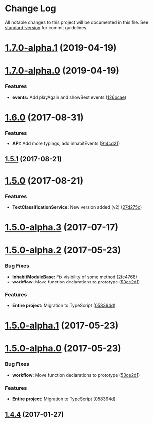 # Change Log

All notable changes to this project will be documented in this file. See [standard-version](https://github.com/conventional-changelog/standard-version) for commit guidelines.

<a name="1.7.0-alpha.1"></a>
# [1.7.0-alpha.1](https://github.com/ArkadiumInc/node-inhabit-module-base/compare/v1.7.0-alpha.0...v1.7.0-alpha.1) (2019-04-19)



<a name="1.7.0-alpha.0"></a>
# [1.7.0-alpha.0](https://github.com/ArkadiumInc/node-inhabit-module-base/compare/v1.6.0...v1.7.0-alpha.0) (2019-04-19)


### Features

* **events:** Add playAgain and showBest events ([126bcae](https://github.com/ArkadiumInc/node-inhabit-module-base/commit/126bcae))



<a name="1.6.0"></a>
# [1.6.0](https://github.com/ArkadiumInc/node-inhabit-module-base/compare/v1.5.1...v1.6.0) (2017-08-31)


### Features

* **API:** Add more typings, add inhabitEvents ([914cd21](https://github.com/ArkadiumInc/node-inhabit-module-base/commit/914cd21))



<a name="1.5.1"></a>
## [1.5.1](https://github.com/ArkadiumInc/node-inhabit-module-base/compare/v1.5.0...v1.5.1) (2017-08-21)



<a name="1.5.0"></a>
# [1.5.0](https://github.com/ArkadiumInc/node-inhabit-module-base/compare/v1.5.0-alpha.3...v1.5.0) (2017-08-21)


### Features

* **TextClassificationService:** New version added (v2) ([27d275c](https://github.com/ArkadiumInc/node-inhabit-module-base/commit/27d275c))



<a name="1.5.0-alpha.3"></a>
# [1.5.0-alpha.3](https://github.com/ArkadiumInc/node-inhabit-module-base/compare/v1.5.0-alpha.2...v1.5.0-alpha.3) (2017-07-17)



<a name="1.5.0-alpha.2"></a>
# [1.5.0-alpha.2](https://github.com/ArkadiumInc/node-inhabit-module-base/compare/v1.4.4...v1.5.0-alpha.2) (2017-05-23)


### Bug Fixes

* **InhabitModuleBase:** Fix visibility of some method ([2fc4768](https://github.com/ArkadiumInc/node-inhabit-module-base/commit/2fc4768))
* **workflow:** Move function declarations to prototype ([53ce2d1](https://github.com/ArkadiumInc/node-inhabit-module-base/commit/53ce2d1))


### Features

* **Entire project:** Migration to TypeScript ([058394d](https://github.com/ArkadiumInc/node-inhabit-module-base/commit/058394d))



<a name="1.5.0-alpha.1"></a>
# [1.5.0-alpha.1](https://github.com/ArkadiumInc/node-inhabit-module-base/compare/v1.5.0-alpha.0...v1.5.0-alpha.1) (2017-05-23)



<a name="1.5.0-alpha.0"></a>
# [1.5.0-alpha.0](https://github.com/ArkadiumInc/node-inhabit-module-base/compare/v1.4.4...v1.5.0-alpha.0) (2017-05-23)


### Bug Fixes

* **workflow:** Move function declarations to prototype ([53ce2d1](https://github.com/ArkadiumInc/node-inhabit-module-base/commit/53ce2d1))


### Features

* **Entire project:** Migration to TypeScript ([058394d](https://github.com/ArkadiumInc/node-inhabit-module-base/commit/058394d))



<a name="1.4.4"></a>
## [1.4.4](https://github.com/ArkadiumInc/node-inhabit-module-base/compare/v1.4.0...v1.4.4) (2017-01-27)
